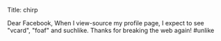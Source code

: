 Title: chirp

Dear Facebook, When I view-source my profile page, I expect to see "vcard", "foaf" and suchlike. Thanks for breaking the web again! #unlike
